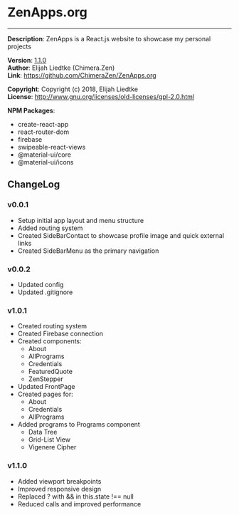 # ZenApps.org

---  
**Description**:  ZenApps is a React.js website to showcase my personal projects

**Version**:      [1.1.0](#v110)  
**Author**:       Elijah Liedtke (Chimera.Zen)  
**Link**:         https://github.com/ChimeraZen/ZenApps.org

**Copyright**:    Copyright (c) 2018, Elijah Liedtke  
**License**:      http://www.gnu.org/licenses/old-licenses/gpl-2.0.html  

**NPM Packages**:  
* create-react-app
* react-router-dom
* firebase
* swipeable-react-views
* @material-ui/core
* @material-ui/icons


## ChangeLog
### v0.0.1
* Setup initial app layout and menu structure
* Added routing system
* Created SideBarContact to showcase profile image and quick external links
* Created SideBarMenu as the primary navigation


### v0.0.2
* Updated config
* Updated .gitignore


### v1.0.1
* Created routing system
* Created Firebase connection
* Created components:
  * About
  * AllPrograms
  * Credentials
  * FeaturedQuote
  * ZenStepper
* Updated FrontPage
* Created pages for:
  * About
  * Credentials
  * AllPrograms
* Added programs to Programs component
  * Data Tree
  * Grid-List View
  * Vigenere Cipher


### v1.1.0
* Added viewport breakpoints
* Improved responsive design
* Replaced ? with && in this.state !== null
* Reduced calls and improved performance
